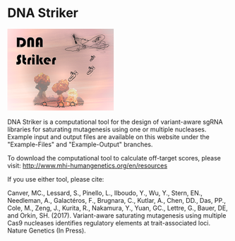 ﻿# DNA Striker

![DNA Striker](https://github.com/mcanver/DNA-Striker/raw/master/DNA-Striker.png)

DNA Striker is a computational tool for the design of variant-aware sgRNA libraries for saturating mutagenesis using one or multiple nucleases. Example input and output files are available on this website under the "Example-Files" and "Example-Output" branches.

To download the computational tool to calculate off-target scores, please visit: http://www.mhi-humangenetics.org/en/resources

If you use either tool, please cite:

Canver, MC., Lessard, S., Pinello, L., Ilboudo, Y., Wu, Y., Stern, EN., Needleman, A., Galactéros, F., Brugnara, C., Kutlar, A., Chen, DD., Das, PP., Cole, M., Zeng, J., Kurita, R., Nakamura, Y., Yuan, GC., Lettre, G., Bauer, DE, and Orkin, SH. (2017). Variant-aware saturating mutagenesis using multiple Cas9 nucleases identifies regulatory elements at trait-associated loci. Nature Genetics (In Press).



